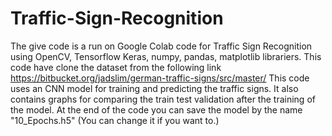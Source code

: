 # Traffic-Sign-Recognition
The give code is a run on Google Colab code for Traffic Sign Recognition using OpenCV, Tensorflow Keras, numpy, pandas, matplotlib librariers.
This code have clone the dataset from the following link https://bitbucket.org/jadslim/german-traffic-signs/src/master/
This code uses an CNN model for training and predicting the traffic signs.
It also contains graphs for comparing the train test validation after the training of the model.
At the end of the code you can save the model by the name "10_Epochs.h5" (You can change it if you want to.)
